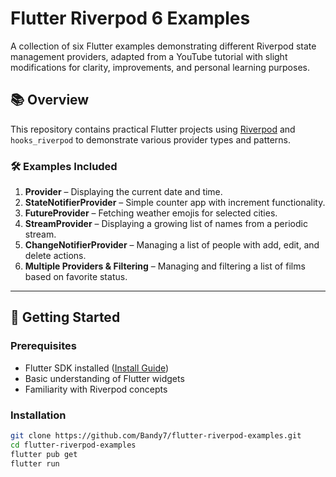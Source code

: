 # Flutter Riverpod 6 Examples

A collection of six Flutter examples demonstrating different Riverpod state management providers, adapted from a YouTube tutorial with slight modifications for clarity, improvements, and personal learning purposes.

## 📚 Overview

This repository contains practical Flutter projects using [Riverpod](https://riverpod.dev/) and `hooks_riverpod` to demonstrate various provider types and patterns.

### 🛠 Examples Included

1. **Provider** – Displaying the current date and time.
2. **StateNotifierProvider** – Simple counter app with increment functionality.
3. **FutureProvider** – Fetching weather emojis for selected cities.
4. **StreamProvider** – Displaying a growing list of names from a periodic stream.
5. **ChangeNotifierProvider** – Managing a list of people with add, edit, and delete actions.
6. **Multiple Providers & Filtering** – Managing and filtering a list of films based on favorite status.

---

## 🚀 Getting Started


### Prerequisites
- Flutter SDK installed ([Install Guide](https://flutter.dev/docs/get-started/install))
- Basic understanding of Flutter widgets
- Familiarity with Riverpod concepts

### Installation

```bash
git clone https://github.com/Bandy7/flutter-riverpod-examples.git
cd flutter-riverpod-examples
flutter pub get
flutter run
